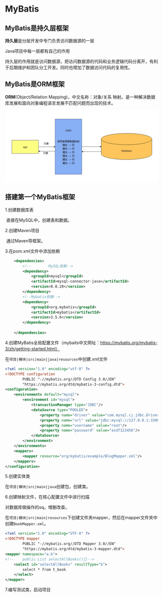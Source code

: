 # MyBatis

## MyBatis是持久层框架

**持久层**是分层开发中专门负责访问数据源的一层

Java项目中每一层都有自己的作用

持久层的作用就是访问数据源，把访问数据源的代码和业务逻辑代码分离开，有利于后期维护和团队分工开发。同时也增加了数据访问代码的复用性。

## MyBatis是ORM框架

**ORM**(Object/Relation Mapping)，中文名称：对象/关系 映射。是一种解决数据库发展和面向对象编程语言发展不匹配问题而出现的技术。

![image-20230420215343107](assets/image-20230420215343107.png)

## 搭建第一个MyBatis框架

1.创建数据库表

​	直接在MySQL中，创建表和数据。

2.创建Maven项目

​	通过Maven导框架。

3.在pom.xml文件中添加依赖

```xml
    <dependencies>
        <!--        MySQL依赖-->
        <dependency>
            <groupId>mysql</groupId>
            <artifactId>mysql-connector-java</artifactId>
            <version>8.0.28</version>
        </dependency>
        <!--Mybatis依赖-->
        <dependency>
            <groupId>org.mybatis</groupId>
            <artifactId>mybatis</artifactId>
            <version>3.5.6</version>
        </dependency>

    </dependencies>
```

4.创建MyBatis全局配置文件（mybaits中文网址：https://mybatis.org/mybatis-3/zh/getting-started.html）

在`项目|模块|src|main|java|resources`中创建.xml文件

```xml
<?xml version="1.0" encoding="utf-8" ?>
<!DOCTYPE configuration
        PUBLIC "-//mybatis.org//DTD Config 3.0//EN"
        "https://mybatis.org/dtd/mybatis-3-config.dtd">
<configuration>
    <environments default="mysql">
        <environment id="mysql">
            <transactionManager type="JDBC"/>
            <dataSource type="POOLED">
                <property name="driver" value="com.mysql.cj.jdbc.Driver"/>
                <property name="url" value="jdbc:mysql://127.0.0.1:3306/msb?useSSL=false&amp;useUnicode=true&amp;characterEncoding=UTF-8&amp;serverTimezone=Asia/Shanghai&amp;allowPublicKeyRetrieval=true"/>
                <property name="username" value="root"/>
                <property name="password" value="asdf123456"/>
            </dataSource>
        </environment>
    </environments>
    <mappers>
        <mapper resource="org/mybatis/example/BlogMapper.xml"/>
    </mappers>
</configuration>
```

5.创建实体类

在`项目|模块|src|main|java`创建包，创建类。

6.创建映射文件，在核心配置文件中进行扫描

对数据库做操作的sq。增删改查。

在`项目|模块|src|main|resources`下创建文件夹mapper，然后在mapper文件夹中创建`BookMapper.xml`。

```xml
<?xml version="1.0" encoding="UTF-8" ?>
<!DOCTYPE mapper
        PUBLIC "-//mybatis.org//DTD Mapper 3.0//EN"
        "https://mybatis.org/dtd/mybatis-3-mapper.dtd">
<mapper namespace="a.b">
<!--    public List selectAllBooks(){}-->
    <select id="selectAllBooks" resultType="b">
        select * from t_book
    </select>
</mapper>
```

7.编写测试类，启动项目